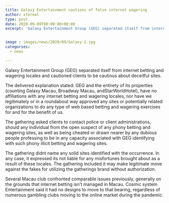 ```yaml
---
title: Galaxy Entertainment cautions of false internet wagering
author: xforeal 
type: post
date: 2020-09-09T00:00:00+00:00
excerpt: 'Galaxy Entertainment Group (GEG) separated itself from internet betting and wagering locales and cautioned clients to be cautious about deceitful websites '


image : images/news/2020/09/Galaxy-2.jpg
categories:
  - news

---
```

Galaxy Entertainment Group (GEG) separated itself from internet betting and wagering locales and cautioned clients to be cautious about deceitful sites. 

The delivered explanation stated: GEG and the entirety of its properties (counting Galaxy Macau, Broadway Macau, andStarWorldHotel), have no affiliations with any internet betting and wagering locales, nor have we legitimately or in a roundabout way approved any sites or potentially related organizations to do any type of web based betting and wagering exercises for and for the benefit of us.<span data-ccp-props="{" /> 

The gathering asked clients to contact police or client administrations, should any individual from the open suspect of any phony betting and wagering sites, as well as being cheated or drawn nearer by any dubious people professing to be in any capacity associated with GEG identifying with such phony illicit betting and wagering sites.<span data-ccp-props="{" /> 

The gathering <span data-contrast="auto">didnt </span><span data-contrast="auto">name any solid sites identified with the occurrence. In any case, it expressed </span><span data-contrast="auto">its </span><span data-contrast="auto">not liable for any misfortunes brought about as a result of these locales. The gathering included it may make legitimate move against the fakes for utilizing the gatherings brand without authorization. </span><span data-ccp-props="{" />

Several Macau club confronted comparable issues previously, generally on the grounds that internet betting isn&#8217;t managed in Macau. Cosmic system Entertainment said it had no designs to move to that bearing, regardless of numerous gambling clubs moving to the online market during the pandemic.<span data-ccp-props="{" />
